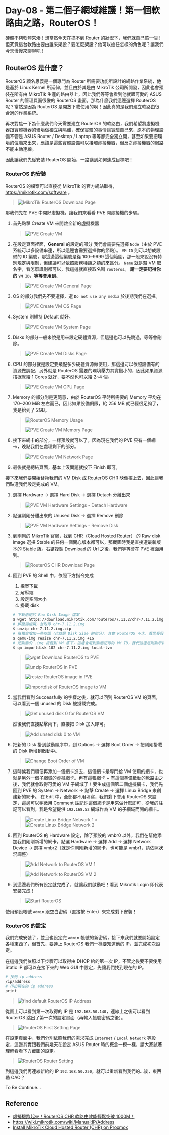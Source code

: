 # Day-08 - 第二個子網域維護！第一個軟路由之路，RouterOS！

硬體不夠軟體來湊！想當然今天在搞不到 Router 的狀況下，我們就自己搞一個！但究竟這台軟路由要由誰來架設？要怎麼架設？他可以擔任怎樣的角色呢？讓我們今天慢慢來聊聊吧！

## RouterOS 是什麼？

RouterOS 顧名思義是一個專門為 Router 所需要功能所設計的網路作業系統，他是基於 Linux Kernel 所延伸，並且由於其是由 MikroTik 公司所開發，因此也會預裝在所有由 MikroTik 生產的路由器上，因此我們等等會看到他就跟可愛的 ASUS Router 的管理頁面很像的 RouterOS 畫面。那為什麼我們這邊選擇 RouterOS 呢？當然是因為 RouterOS 是開放下載使用的啊！因此真的是我們建立軟路由很合適的作業系統。

再次對焦一下為什麼我們今天需要建立 RouterOS 的軟路由，我們希望將虛擬機器跟實體機器的環境做獨立與隔離，確保實驗的事情讓實驗自己來，原本的物理設備不管是 ASUS Router / Desktop / Laptop 等等都完全獨立開，甚至如果要把環境的位階來出來，應該是這些實體設備可以接觸虛擬機器，但反之虛擬機器的網路不能主動連線。

因此讓我們先從安裝 RouterOS 開始，一路講到如何達成目標吧！

### RouterOS 的安裝

RouterOS 的檔案可以直接從 MikroTik 的官方網站取得，https://mikrotik.com/software 。

> ![MikroTik RouterOS Download Page](https://raw.githubusercontent.com/fdff87554/iThome-Ironman/main/2023/%E8%AA%92%EF%BC%8C%E6%83%B3%E4%B8%8D%E5%88%B0%E6%9C%89%E4%B8%80%E5%A4%A9%E6%90%9E%E6%87%82%E7%B6%B2%E8%B7%AF%E6%98%AF%E5%9B%A0%E7%82%BA%E5%AE%BF%E8%88%8D%E5%AD%B8%E9%95%B7%E9%80%BC%E6%88%91%E7%9A%84QQ%EF%BC%8130%E5%A4%A9%E7%9A%84%E5%AE%BF%E8%88%8D%E7%B6%B2%E8%B7%AF%E6%9E%B6%E8%A8%AD/Images/MikroTik-RouterOS-Download-Page.png)

那我們先在 PVE 中開好虛擬機，讓我們來看看 PVE 開虛擬機的步驟。

1. 首先點擊 Create VM 來開啟全新的虛擬機器
   > ![PVE Create VM](https://raw.githubusercontent.com/fdff87554/iThome-Ironman/main/2023/%E8%AA%92%EF%BC%8C%E6%83%B3%E4%B8%8D%E5%88%B0%E6%9C%89%E4%B8%80%E5%A4%A9%E6%90%9E%E6%87%82%E7%B6%B2%E8%B7%AF%E6%98%AF%E5%9B%A0%E7%82%BA%E5%AE%BF%E8%88%8D%E5%AD%B8%E9%95%B7%E9%80%BC%E6%88%91%E7%9A%84QQ%EF%BC%8130%E5%A4%A9%E7%9A%84%E5%AE%BF%E8%88%8D%E7%B6%B2%E8%B7%AF%E6%9E%B6%E8%A8%AD/Images/PVE-Create-VM.png)
2. 在設定頁面裡面，**General** 的設定的部分
   我們會需要先選擇 `Node`（由於 PVE 系統可以多設備串連，所以這邊會需要選擇你的節點）。
   `VM ID` 則可以想成設備的 ID 編號，那這邊這個編號是從 100~9999 這個範圍，那一般來說沒有特別規定與限制，但建議可以依照服務種類之類的來區分。
   `Name` 就是幫 VM 取名字，看怎麼識別都可以，我這邊就直接取名叫 `routeros`。
   **請一定要記得你的 `VM ID`，等等會用到**。
   > ![PVE Create VM General Page](https://raw.githubusercontent.com/fdff87554/iThome-Ironman/main/2023/%E8%AA%92%EF%BC%8C%E6%83%B3%E4%B8%8D%E5%88%B0%E6%9C%89%E4%B8%80%E5%A4%A9%E6%90%9E%E6%87%82%E7%B6%B2%E8%B7%AF%E6%98%AF%E5%9B%A0%E7%82%BA%E5%AE%BF%E8%88%8D%E5%AD%B8%E9%95%B7%E9%80%BC%E6%88%91%E7%9A%84QQ%EF%BC%8130%E5%A4%A9%E7%9A%84%E5%AE%BF%E8%88%8D%E7%B6%B2%E8%B7%AF%E6%9E%B6%E8%A8%AD/Images/PVE-Create-VM-General-Page.png)
3. OS 的部分我們先不要選擇，選 `Do not use any media` 於後期我們在選擇。
   > ![PVE Create VM OS Page](https://raw.githubusercontent.com/fdff87554/iThome-Ironman/main/2023/%E8%AA%92%EF%BC%8C%E6%83%B3%E4%B8%8D%E5%88%B0%E6%9C%89%E4%B8%80%E5%A4%A9%E6%90%9E%E6%87%82%E7%B6%B2%E8%B7%AF%E6%98%AF%E5%9B%A0%E7%82%BA%E5%AE%BF%E8%88%8D%E5%AD%B8%E9%95%B7%E9%80%BC%E6%88%91%E7%9A%84QQ%EF%BC%8130%E5%A4%A9%E7%9A%84%E5%AE%BF%E8%88%8D%E7%B6%B2%E8%B7%AF%E6%9E%B6%E8%A8%AD/Images/PVE-Create-VM-OS-Page.png)
4. System 則維持 Default 就好。
   > ![PVE Create VM System Page](https://raw.githubusercontent.com/fdff87554/iThome-Ironman/main/2023/%E8%AA%92%EF%BC%8C%E6%83%B3%E4%B8%8D%E5%88%B0%E6%9C%89%E4%B8%80%E5%A4%A9%E6%90%9E%E6%87%82%E7%B6%B2%E8%B7%AF%E6%98%AF%E5%9B%A0%E7%82%BA%E5%AE%BF%E8%88%8D%E5%AD%B8%E9%95%B7%E9%80%BC%E6%88%91%E7%9A%84QQ%EF%BC%8130%E5%A4%A9%E7%9A%84%E5%AE%BF%E8%88%8D%E7%B6%B2%E8%B7%AF%E6%9E%B6%E8%A8%AD/Images/PVE-Create-VM-System-Page.png)
5. Disks 的部分一般來說是用來設定硬體資源，但這邊也可以先跳過，等等會刪除。
   > ![PVE Create VM Disks Page](https://raw.githubusercontent.com/fdff87554/iThome-Ironman/main/2023/%E8%AA%92%EF%BC%8C%E6%83%B3%E4%B8%8D%E5%88%B0%E6%9C%89%E4%B8%80%E5%A4%A9%E6%90%9E%E6%87%82%E7%B6%B2%E8%B7%AF%E6%98%AF%E5%9B%A0%E7%82%BA%E5%AE%BF%E8%88%8D%E5%AD%B8%E9%95%B7%E9%80%BC%E6%88%91%E7%9A%84QQ%EF%BC%8130%E5%A4%A9%E7%9A%84%E5%AE%BF%E8%88%8D%E7%B6%B2%E8%B7%AF%E6%9E%B6%E8%A8%AD/Images/PVE-Create-VM-Disks-Page.png)
6. CPU 的部分就是設定要飛配多少硬體資源做使用，那這邊可以依照設備有的資源做調配，另外就是 RouterOS 需要的環境壓力其實蠻小的，因此如果資源拮据就給 1 Cores 就好，要不然也可以給 2~4 個。
   > ![PVE Create VM CPU Page](https://raw.githubusercontent.com/fdff87554/iThome-Ironman/main/2023/%E8%AA%92%EF%BC%8C%E6%83%B3%E4%B8%8D%E5%88%B0%E6%9C%89%E4%B8%80%E5%A4%A9%E6%90%9E%E6%87%82%E7%B6%B2%E8%B7%AF%E6%98%AF%E5%9B%A0%E7%82%BA%E5%AE%BF%E8%88%8D%E5%AD%B8%E9%95%B7%E9%80%BC%E6%88%91%E7%9A%84QQ%EF%BC%8130%E5%A4%A9%E7%9A%84%E5%AE%BF%E8%88%8D%E7%B6%B2%E8%B7%AF%E6%9E%B6%E8%A8%AD/Images/PVE-Create-VM-CPU-Page.png)
7. Memory 的部分則是更隨意，由於 RouterOS 平時所需要的 Memory 平均在 170~200 MiB 左右而已，因此如果設備侷限，給 256 MB 就已經很足夠了，我是給到了 2GB。
   > ![RouterOS Memory Usage](https://raw.githubusercontent.com/fdff87554/iThome-Ironman/main/2023/%E8%AA%92%EF%BC%8C%E6%83%B3%E4%B8%8D%E5%88%B0%E6%9C%89%E4%B8%80%E5%A4%A9%E6%90%9E%E6%87%82%E7%B6%B2%E8%B7%AF%E6%98%AF%E5%9B%A0%E7%82%BA%E5%AE%BF%E8%88%8D%E5%AD%B8%E9%95%B7%E9%80%BC%E6%88%91%E7%9A%84QQ%EF%BC%8130%E5%A4%A9%E7%9A%84%E5%AE%BF%E8%88%8D%E7%B6%B2%E8%B7%AF%E6%9E%B6%E8%A8%AD/Images/RouterOS-Memory-Usage.png)
   >
   > ![PVE Create VM Memory Page](https://raw.githubusercontent.com/fdff87554/iThome-Ironman/main/2023/%E8%AA%92%EF%BC%8C%E6%83%B3%E4%B8%8D%E5%88%B0%E6%9C%89%E4%B8%80%E5%A4%A9%E6%90%9E%E6%87%82%E7%B6%B2%E8%B7%AF%E6%98%AF%E5%9B%A0%E7%82%BA%E5%AE%BF%E8%88%8D%E5%AD%B8%E9%95%B7%E9%80%BC%E6%88%91%E7%9A%84QQ%EF%BC%8130%E5%A4%A9%E7%9A%84%E5%AE%BF%E8%88%8D%E7%B6%B2%E8%B7%AF%E6%9E%B6%E8%A8%AD/Images/PVE-Create-VM-Memory-Page.png)
8. 接下來網卡的部分，一樣預設就可以了，因為現在我們的 PVE 只有一個網卡，晚點我們在處理剩下的部分。
   > ![PVE Create VM Network Page](https://raw.githubusercontent.com/fdff87554/iThome-Ironman/main/2023/%E8%AA%92%EF%BC%8C%E6%83%B3%E4%B8%8D%E5%88%B0%E6%9C%89%E4%B8%80%E5%A4%A9%E6%90%9E%E6%87%82%E7%B6%B2%E8%B7%AF%E6%98%AF%E5%9B%A0%E7%82%BA%E5%AE%BF%E8%88%8D%E5%AD%B8%E9%95%B7%E9%80%BC%E6%88%91%E7%9A%84QQ%EF%BC%8130%E5%A4%A9%E7%9A%84%E5%AE%BF%E8%88%8D%E7%B6%B2%E8%B7%AF%E6%9E%B6%E8%A8%AD/Images/PVE-Create-VM-Network-Page.png)
9. 最後就是總結頁面，基本上沒問題就按下 Finish 即可。

接下來我們要開始替換我們的 VM Disk 成 RouterOS CHR 映像檔上去，因此讓我們點選我們設定完成的 VM。

1. 選擇 Hardware -> 選擇 Hard Disk -> 選擇 Detach 分離出來
   > ![PVE VM Hardware Settings - Detach Hardware](https://raw.githubusercontent.com/fdff87554/iThome-Ironman/main/2023/%E8%AA%92%EF%BC%8C%E6%83%B3%E4%B8%8D%E5%88%B0%E6%9C%89%E4%B8%80%E5%A4%A9%E6%90%9E%E6%87%82%E7%B6%B2%E8%B7%AF%E6%98%AF%E5%9B%A0%E7%82%BA%E5%AE%BF%E8%88%8D%E5%AD%B8%E9%95%B7%E9%80%BC%E6%88%91%E7%9A%84QQ%EF%BC%8130%E5%A4%A9%E7%9A%84%E5%AE%BF%E8%88%8D%E7%B6%B2%E8%B7%AF%E6%9E%B6%E8%A8%AD/Images/PVE-VM-Hardware-Settings_Detach-Hardware.png)
2. 點選剛剛分離出來的 Unused Disk -> 選擇 Remove 刪除
   > ![PVE VM Hardware Settings - Remove Disk](https://raw.githubusercontent.com/fdff87554/iThome-Ironman/main/2023/%E8%AA%92%EF%BC%8C%E6%83%B3%E4%B8%8D%E5%88%B0%E6%9C%89%E4%B8%80%E5%A4%A9%E6%90%9E%E6%87%82%E7%B6%B2%E8%B7%AF%E6%98%AF%E5%9B%A0%E7%82%BA%E5%AE%BF%E8%88%8D%E5%AD%B8%E9%95%B7%E9%80%BC%E6%88%91%E7%9A%84QQ%EF%BC%8130%E5%A4%A9%E7%9A%84%E5%AE%BF%E8%88%8D%E7%B6%B2%E8%B7%AF%E6%9E%B6%E8%A8%AD/Images/PVE-VM-Hardware-Settings_Remove-Disk.png)
3. 到剛剛的 MikroTik 官網，找到 CHR（Cloud Hosted Router） 的 Raw disk image 選擇 Stable 的任何一個開心版本都可以，那截圖時我是直接選最新版本的 Stable 版。右鍵複製 Download 的 Url 之後，我們等等會在 PVE 裡面用到。
   > ![RouterOS CHR Download Page](https://raw.githubusercontent.com/fdff87554/iThome-Ironman/main/2023/%E8%AA%92%EF%BC%8C%E6%83%B3%E4%B8%8D%E5%88%B0%E6%9C%89%E4%B8%80%E5%A4%A9%E6%90%9E%E6%87%82%E7%B6%B2%E8%B7%AF%E6%98%AF%E5%9B%A0%E7%82%BA%E5%AE%BF%E8%88%8D%E5%AD%B8%E9%95%B7%E9%80%BC%E6%88%91%E7%9A%84QQ%EF%BC%8130%E5%A4%A9%E7%9A%84%E5%AE%BF%E8%88%8D%E7%B6%B2%E8%B7%AF%E6%9E%B6%E8%A8%AD/Images/RouterOS-CHR-Download-Page.png)
4. 回到 PVE 的 Shell 中，依照下方指令完成
   1. 檔案下載
   2. 解壓縮
   3. 設定空間大小
   4. 掛載 disk
   ```bash
   # 下載剛剛的 Raw Disk Image 檔案
   $ wget https://download.mikrotik.com/routeros/7.11.2/chr-7.11.2.img.zip
   # 解壓縮檔案，並取得 chr-7.11.2.img
   $ unzip chr-7.11.2.img.zip
   # 幫檔案增加一些空間（也就是 Disk Size 的部分），其實 RouterOS 不大，看學長設定是只有 128M，啊網路上一般來說建議可以加到 1G
   $ qemu-img resize chr-7.11.2.img +1G
   # 把剛剛的 .img 掛載到 VM 底下，這邊會用到剛剛記得的 VM ID，我們這邊是剛剛示範的 102，請記得改成自己的編號
   $ qm importdisk 102 chr-7.11.2.img local-lvm
   ```
   > ![wget Download RouterOS to PVE](https://raw.githubusercontent.com/fdff87554/iThome-Ironman/main/2023/%E8%AA%92%EF%BC%8C%E6%83%B3%E4%B8%8D%E5%88%B0%E6%9C%89%E4%B8%80%E5%A4%A9%E6%90%9E%E6%87%82%E7%B6%B2%E8%B7%AF%E6%98%AF%E5%9B%A0%E7%82%BA%E5%AE%BF%E8%88%8D%E5%AD%B8%E9%95%B7%E9%80%BC%E6%88%91%E7%9A%84QQ%EF%BC%8130%E5%A4%A9%E7%9A%84%E5%AE%BF%E8%88%8D%E7%B6%B2%E8%B7%AF%E6%9E%B6%E8%A8%AD/Images/wget-Download-RouterOS-to-PVE.png)
   >
   > ![unzip RouterOS in PVE](https://raw.githubusercontent.com/fdff87554/iThome-Ironman/main/2023/%E8%AA%92%EF%BC%8C%E6%83%B3%E4%B8%8D%E5%88%B0%E6%9C%89%E4%B8%80%E5%A4%A9%E6%90%9E%E6%87%82%E7%B6%B2%E8%B7%AF%E6%98%AF%E5%9B%A0%E7%82%BA%E5%AE%BF%E8%88%8D%E5%AD%B8%E9%95%B7%E9%80%BC%E6%88%91%E7%9A%84QQ%EF%BC%8130%E5%A4%A9%E7%9A%84%E5%AE%BF%E8%88%8D%E7%B6%B2%E8%B7%AF%E6%9E%B6%E8%A8%AD/Images/unzip-RouterOS-in-PVE.png)
   >
   > ![resize RouterOS image in PVE](https://raw.githubusercontent.com/fdff87554/iThome-Ironman/main/2023/%E8%AA%92%EF%BC%8C%E6%83%B3%E4%B8%8D%E5%88%B0%E6%9C%89%E4%B8%80%E5%A4%A9%E6%90%9E%E6%87%82%E7%B6%B2%E8%B7%AF%E6%98%AF%E5%9B%A0%E7%82%BA%E5%AE%BF%E8%88%8D%E5%AD%B8%E9%95%B7%E9%80%BC%E6%88%91%E7%9A%84QQ%EF%BC%8130%E5%A4%A9%E7%9A%84%E5%AE%BF%E8%88%8D%E7%B6%B2%E8%B7%AF%E6%9E%B6%E8%A8%AD/Images/resize-RouterOS-image-in-PVE.png)
   >
   > ![importdisk of RouterOS image to VM](https://raw.githubusercontent.com/fdff87554/iThome-Ironman/main/2023/%E8%AA%92%EF%BC%8C%E6%83%B3%E4%B8%8D%E5%88%B0%E6%9C%89%E4%B8%80%E5%A4%A9%E6%90%9E%E6%87%82%E7%B6%B2%E8%B7%AF%E6%98%AF%E5%9B%A0%E7%82%BA%E5%AE%BF%E8%88%8D%E5%AD%B8%E9%95%B7%E9%80%BC%E6%88%91%E7%9A%84QQ%EF%BC%8130%E5%A4%A9%E7%9A%84%E5%AE%BF%E8%88%8D%E7%B6%B2%E8%B7%AF%E6%9E%B6%E8%A8%AD/Images/importdisk-of-RouterOS-image-to-VM.png)
5. 當我們看到 Successfully 的字樣之後，就可以回到 RouterOS VM 的頁面，可以看到一個 unused 的 Disk 被掛載完成。
   > ![Get unused disk 0 for RouterOS VM](https://raw.githubusercontent.com/fdff87554/iThome-Ironman/main/2023/%E8%AA%92%EF%BC%8C%E6%83%B3%E4%B8%8D%E5%88%B0%E6%9C%89%E4%B8%80%E5%A4%A9%E6%90%9E%E6%87%82%E7%B6%B2%E8%B7%AF%E6%98%AF%E5%9B%A0%E7%82%BA%E5%AE%BF%E8%88%8D%E5%AD%B8%E9%95%B7%E9%80%BC%E6%88%91%E7%9A%84QQ%EF%BC%8130%E5%A4%A9%E7%9A%84%E5%AE%BF%E8%88%8D%E7%B6%B2%E8%B7%AF%E6%9E%B6%E8%A8%AD/Images/Get-unused-disk-0-for-RouterOS-VM.png)
   
   然後我們直接點擊兩下，直接把 Disk 加入即可。
   
   > ![Add unsed disk 0 to VM](https://raw.githubusercontent.com/fdff87554/iThome-Ironman/main/2023/%E8%AA%92%EF%BC%8C%E6%83%B3%E4%B8%8D%E5%88%B0%E6%9C%89%E4%B8%80%E5%A4%A9%E6%90%9E%E6%87%82%E7%B6%B2%E8%B7%AF%E6%98%AF%E5%9B%A0%E7%82%BA%E5%AE%BF%E8%88%8D%E5%AD%B8%E9%95%B7%E9%80%BC%E6%88%91%E7%9A%84QQ%EF%BC%8130%E5%A4%A9%E7%9A%84%E5%AE%BF%E8%88%8D%E7%B6%B2%E8%B7%AF%E6%9E%B6%E8%A8%AD/Images/Add-unsed-disk-0-to-VM.png)
6. 把新的 Disk 掛到啟動順序中，到 Options -> 選擇 Boot Order -> 把剛剛掛載的 Disk 新增到啟動中。
   > ![Change Boot Order of VM](https://raw.githubusercontent.com/fdff87554/iThome-Ironman/main/2023/%E8%AA%92%EF%BC%8C%E6%83%B3%E4%B8%8D%E5%88%B0%E6%9C%89%E4%B8%80%E5%A4%A9%E6%90%9E%E6%87%82%E7%B6%B2%E8%B7%AF%E6%98%AF%E5%9B%A0%E7%82%BA%E5%AE%BF%E8%88%8D%E5%AD%B8%E9%95%B7%E9%80%BC%E6%88%91%E7%9A%84QQ%EF%BC%8130%E5%A4%A9%E7%9A%84%E5%AE%BF%E8%88%8D%E7%B6%B2%E8%B7%AF%E6%9E%B6%E8%A8%AD/Images/Change-Boot-Order-of-VM.png)
7. 這時候我們順便再添加一個網卡進去，這個網卡是專門給 VM 使用的網卡，也就是另外一個子網域的虛擬網卡。再有這張網卡 + 有這個準備啟動的軟路由之後，我們就會取得可愛的 VM 子網域了！要生成這個第二個虛擬網卡，我們先回到 PVE 的 System -> Network -> 點擊 Create -> 選擇 Linux Bridge 來創建新的網卡。
   在 Edit 中，全部都不用填寫，我們剩下會用 RouterOS 來設定，這邊可以稍微用 Comment 註記你這個網卡是用來做什麼即可，從我的註記可以看到，我是希望提供 `192.168.52` 網域作為 VM 的子網域而開的網卡。
   > ![Create Linux Bridge Network 1](https://raw.githubusercontent.com/fdff87554/iThome-Ironman/main/2023/%E8%AA%92%EF%BC%8C%E6%83%B3%E4%B8%8D%E5%88%B0%E6%9C%89%E4%B8%80%E5%A4%A9%E6%90%9E%E6%87%82%E7%B6%B2%E8%B7%AF%E6%98%AF%E5%9B%A0%E7%82%BA%E5%AE%BF%E8%88%8D%E5%AD%B8%E9%95%B7%E9%80%BC%E6%88%91%E7%9A%84QQ%EF%BC%8130%E5%A4%A9%E7%9A%84%E5%AE%BF%E8%88%8D%E7%B6%B2%E8%B7%AF%E6%9E%B6%E8%A8%AD/Images/Create-Linux-Bridge-Network-1.png) > ![Create Linux Bridge Network 2](https://raw.githubusercontent.com/fdff87554/iThome-Ironman/main/2023/%E8%AA%92%EF%BC%8C%E6%83%B3%E4%B8%8D%E5%88%B0%E6%9C%89%E4%B8%80%E5%A4%A9%E6%90%9E%E6%87%82%E7%B6%B2%E8%B7%AF%E6%98%AF%E5%9B%A0%E7%82%BA%E5%AE%BF%E8%88%8D%E5%AD%B8%E9%95%B7%E9%80%BC%E6%88%91%E7%9A%84QQ%EF%BC%8130%E5%A4%A9%E7%9A%84%E5%AE%BF%E8%88%8D%E7%B6%B2%E8%B7%AF%E6%9E%B6%E8%A8%AD/Images/Create-Linux-Bridge-Network-2.png)
8. 回到 RouterOS 的 Hardware 設定，除了預設的 vmbr0 以外，我們在幫他添加我們剛剛新增的網卡。點選 Hardware -> 選擇 Add -> 選擇 Network Device -> 選擇 vmbr2（就是你剛剛新增的網卡，也可能是 vmbr1，請依照狀況調整）
   > ![Add Network to RouterOS VM 1](https://raw.githubusercontent.com/fdff87554/iThome-Ironman/main/2023/%E8%AA%92%EF%BC%8C%E6%83%B3%E4%B8%8D%E5%88%B0%E6%9C%89%E4%B8%80%E5%A4%A9%E6%90%9E%E6%87%82%E7%B6%B2%E8%B7%AF%E6%98%AF%E5%9B%A0%E7%82%BA%E5%AE%BF%E8%88%8D%E5%AD%B8%E9%95%B7%E9%80%BC%E6%88%91%E7%9A%84QQ%EF%BC%8130%E5%A4%A9%E7%9A%84%E5%AE%BF%E8%88%8D%E7%B6%B2%E8%B7%AF%E6%9E%B6%E8%A8%AD/Images/Add-Network-to-RouterOS-VM-1.png)
   >
   > ![Add Network to RouterOS VM 2](https://raw.githubusercontent.com/fdff87554/iThome-Ironman/main/2023/%E8%AA%92%EF%BC%8C%E6%83%B3%E4%B8%8D%E5%88%B0%E6%9C%89%E4%B8%80%E5%A4%A9%E6%90%9E%E6%87%82%E7%B6%B2%E8%B7%AF%E6%98%AF%E5%9B%A0%E7%82%BA%E5%AE%BF%E8%88%8D%E5%AD%B8%E9%95%B7%E9%80%BC%E6%88%91%E7%9A%84QQ%EF%BC%8130%E5%A4%A9%E7%9A%84%E5%AE%BF%E8%88%8D%E7%B6%B2%E8%B7%AF%E6%9E%B6%E8%A8%AD/Images/Add-Network-to-RouterOS-VM-2.png)
9. 到這邊我們所有設定就完成了，就讓我們啟動吧！看到 Mikrotik Login 即代表安裝完成！
   > ![Start RouterOS](https://raw.githubusercontent.com/fdff87554/iThome-Ironman/main/2023/%E8%AA%92%EF%BC%8C%E6%83%B3%E4%B8%8D%E5%88%B0%E6%9C%89%E4%B8%80%E5%A4%A9%E6%90%9E%E6%87%82%E7%B6%B2%E8%B7%AF%E6%98%AF%E5%9B%A0%E7%82%BA%E5%AE%BF%E8%88%8D%E5%AD%B8%E9%95%B7%E9%80%BC%E6%88%91%E7%9A%84QQ%EF%BC%8130%E5%A4%A9%E7%9A%84%E5%AE%BF%E8%88%8D%E7%B6%B2%E8%B7%AF%E6%9E%B6%E8%A8%AD/Images/Start-RouterOS.png)

使用預設帳號 `admin` 跟空白密碼（直接按 Enter）來完成剩下安裝！

### RouterOS 的設定

我們完成安裝了，並且也設定完 `admin` 帳號的新密碼，接下來我們就要開始設定各種東西了，但首先，要連上 RouterOS 我們一樣要知道他的 IP，並完成初次設定。

在這邊我們依照以下步驟可以取得由 DHCP 給的第一次 IP，不管之後要不要使用 Static IP 都可以在接下來的 Web GUI 中設定，先讓我們找到現在的 IP。

```bash
# 找到 ip address
/ip/address
# 印出現在的 ip address
print
```

> ![find default RouterOS IP Address](https://raw.githubusercontent.com/fdff87554/iThome-Ironman/main/2023/%E8%AA%92%EF%BC%8C%E6%83%B3%E4%B8%8D%E5%88%B0%E6%9C%89%E4%B8%80%E5%A4%A9%E6%90%9E%E6%87%82%E7%B6%B2%E8%B7%AF%E6%98%AF%E5%9B%A0%E7%82%BA%E5%AE%BF%E8%88%8D%E5%AD%B8%E9%95%B7%E9%80%BC%E6%88%91%E7%9A%84QQ%EF%BC%8130%E5%A4%A9%E7%9A%84%E5%AE%BF%E8%88%8D%E7%B6%B2%E8%B7%AF%E6%9E%B6%E8%A8%AD/Images/find-default-RouterOS-IP-Address.png)

從圖上可以看到第一次取得的 IP 是 `192.168.50.140`，連線上之後可以看到 RouterOS 跳出了第一次的設定畫面（再輸入帳號密碼之後）。

> ![RouterOS First Setting Page](https://raw.githubusercontent.com/fdff87554/iThome-Ironman/main/2023/%E8%AA%92%EF%BC%8C%E6%83%B3%E4%B8%8D%E5%88%B0%E6%9C%89%E4%B8%80%E5%A4%A9%E6%90%9E%E6%87%82%E7%B6%B2%E8%B7%AF%E6%98%AF%E5%9B%A0%E7%82%BA%E5%AE%BF%E8%88%8D%E5%AD%B8%E9%95%B7%E9%80%BC%E6%88%91%E7%9A%84QQ%EF%BC%8130%E5%A4%A9%E7%9A%84%E5%AE%BF%E8%88%8D%E7%B6%B2%E8%B7%AF%E6%9E%B6%E8%A8%AD/Images/RouterOS-First-Setting-Page.png)

在設定頁面中，我們分別依照我們的需求完成 `Internet` / `Local Network` 等設定，這邊其實跟我們前幾天在設定 ASUS Router 時的概念一模一樣，請大家試著理解看看下方截圖的設定。

> ![RouterOS Router Setting](https://raw.githubusercontent.com/fdff87554/iThome-Ironman/main/2023/%E8%AA%92%EF%BC%8C%E6%83%B3%E4%B8%8D%E5%88%B0%E6%9C%89%E4%B8%80%E5%A4%A9%E6%90%9E%E6%87%82%E7%B6%B2%E8%B7%AF%E6%98%AF%E5%9B%A0%E7%82%BA%E5%AE%BF%E8%88%8D%E5%AD%B8%E9%95%B7%E9%80%BC%E6%88%91%E7%9A%84QQ%EF%BC%8130%E5%A4%A9%E7%9A%84%E5%AE%BF%E8%88%8D%E7%B6%B2%E8%B7%AF%E6%9E%B6%E8%A8%AD/Images/RouterOS-Router-Setting.png)

到這邊我們再連線新給的 IP `192.168.50.250`，就可以重新看到我們的...誒，東西勒 OAO？

To Be Continue...

## Reference

- [虛擬機跑起來！RouterOS CHR 軟路由效能輕鬆突破 1000M！](https://www.jkg.tw/p2531/)
- https://wiki.mikrotik.com/wiki/Manual:IP/Address
- [Install MikroTik Cloud Hosted Router (CHR) on Proxmox](https://mikrotik-blog.com/install-mikrotik-cloud-hosted-router-chr-on-proxmox)
